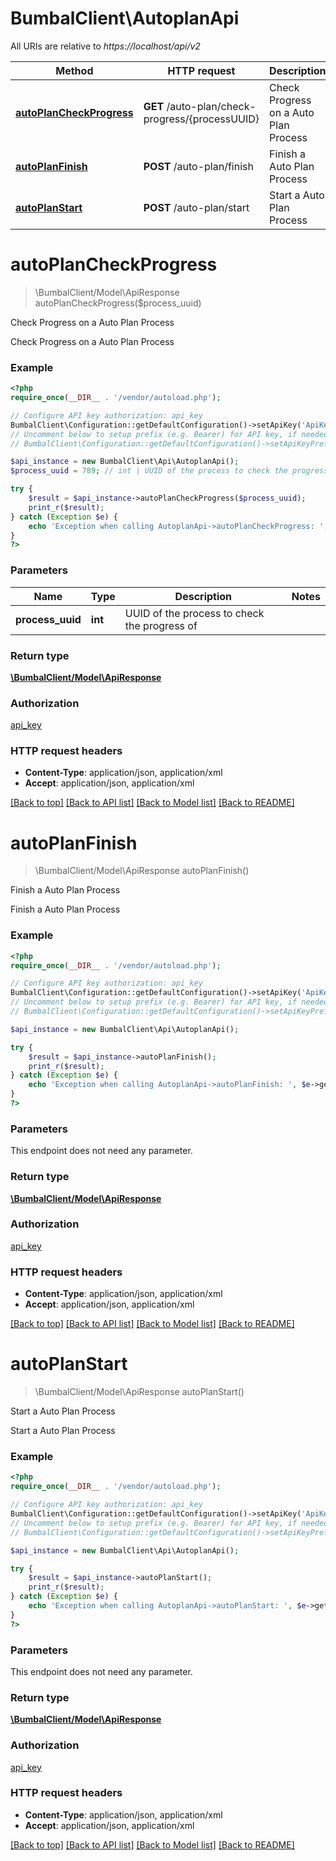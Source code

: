 # BumbalClient\AutoplanApi

All URIs are relative to *https://localhost/api/v2*

Method | HTTP request | Description
------------- | ------------- | -------------
[**autoPlanCheckProgress**](AutoplanApi.md#autoPlanCheckProgress) | **GET** /auto-plan/check-progress/{processUUID} | Check Progress on a Auto Plan Process
[**autoPlanFinish**](AutoplanApi.md#autoPlanFinish) | **POST** /auto-plan/finish | Finish a Auto Plan Process
[**autoPlanStart**](AutoplanApi.md#autoPlanStart) | **POST** /auto-plan/start | Start a Auto Plan Process


# **autoPlanCheckProgress**
> \BumbalClient/Model\ApiResponse autoPlanCheckProgress($process_uuid)

Check Progress on a Auto Plan Process

Check Progress on a Auto Plan Process

### Example
```php
<?php
require_once(__DIR__ . '/vendor/autoload.php');

// Configure API key authorization: api_key
BumbalClient\Configuration::getDefaultConfiguration()->setApiKey('ApiKey', 'YOUR_API_KEY');
// Uncomment below to setup prefix (e.g. Bearer) for API key, if needed
// BumbalClient\Configuration::getDefaultConfiguration()->setApiKeyPrefix('ApiKey', 'Bearer');

$api_instance = new BumbalClient\Api\AutoplanApi();
$process_uuid = 789; // int | UUID of the process to check the progress of

try {
    $result = $api_instance->autoPlanCheckProgress($process_uuid);
    print_r($result);
} catch (Exception $e) {
    echo 'Exception when calling AutoplanApi->autoPlanCheckProgress: ', $e->getMessage(), PHP_EOL;
}
?>
```

### Parameters

Name | Type | Description  | Notes
------------- | ------------- | ------------- | -------------
 **process_uuid** | **int**| UUID of the process to check the progress of |

### Return type

[**\BumbalClient/Model\ApiResponse**](../Model/ApiResponse.md)

### Authorization

[api_key](../../README.md#api_key)

### HTTP request headers

 - **Content-Type**: application/json, application/xml
 - **Accept**: application/json, application/xml

[[Back to top]](#) [[Back to API list]](../../README.md#documentation-for-api-endpoints) [[Back to Model list]](../../README.md#documentation-for-models) [[Back to README]](../../README.md)

# **autoPlanFinish**
> \BumbalClient/Model\ApiResponse autoPlanFinish()

Finish a Auto Plan Process

Finish a Auto Plan Process

### Example
```php
<?php
require_once(__DIR__ . '/vendor/autoload.php');

// Configure API key authorization: api_key
BumbalClient\Configuration::getDefaultConfiguration()->setApiKey('ApiKey', 'YOUR_API_KEY');
// Uncomment below to setup prefix (e.g. Bearer) for API key, if needed
// BumbalClient\Configuration::getDefaultConfiguration()->setApiKeyPrefix('ApiKey', 'Bearer');

$api_instance = new BumbalClient\Api\AutoplanApi();

try {
    $result = $api_instance->autoPlanFinish();
    print_r($result);
} catch (Exception $e) {
    echo 'Exception when calling AutoplanApi->autoPlanFinish: ', $e->getMessage(), PHP_EOL;
}
?>
```

### Parameters
This endpoint does not need any parameter.

### Return type

[**\BumbalClient/Model\ApiResponse**](../Model/ApiResponse.md)

### Authorization

[api_key](../../README.md#api_key)

### HTTP request headers

 - **Content-Type**: application/json, application/xml
 - **Accept**: application/json, application/xml

[[Back to top]](#) [[Back to API list]](../../README.md#documentation-for-api-endpoints) [[Back to Model list]](../../README.md#documentation-for-models) [[Back to README]](../../README.md)

# **autoPlanStart**
> \BumbalClient/Model\ApiResponse autoPlanStart()

Start a Auto Plan Process

Start a Auto Plan Process

### Example
```php
<?php
require_once(__DIR__ . '/vendor/autoload.php');

// Configure API key authorization: api_key
BumbalClient\Configuration::getDefaultConfiguration()->setApiKey('ApiKey', 'YOUR_API_KEY');
// Uncomment below to setup prefix (e.g. Bearer) for API key, if needed
// BumbalClient\Configuration::getDefaultConfiguration()->setApiKeyPrefix('ApiKey', 'Bearer');

$api_instance = new BumbalClient\Api\AutoplanApi();

try {
    $result = $api_instance->autoPlanStart();
    print_r($result);
} catch (Exception $e) {
    echo 'Exception when calling AutoplanApi->autoPlanStart: ', $e->getMessage(), PHP_EOL;
}
?>
```

### Parameters
This endpoint does not need any parameter.

### Return type

[**\BumbalClient/Model\ApiResponse**](../Model/ApiResponse.md)

### Authorization

[api_key](../../README.md#api_key)

### HTTP request headers

 - **Content-Type**: application/json, application/xml
 - **Accept**: application/json, application/xml

[[Back to top]](#) [[Back to API list]](../../README.md#documentation-for-api-endpoints) [[Back to Model list]](../../README.md#documentation-for-models) [[Back to README]](../../README.md)

